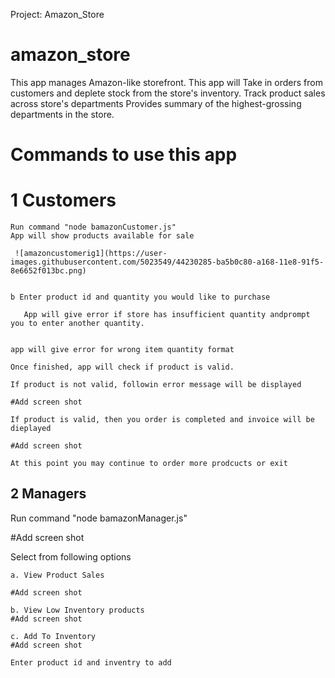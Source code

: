 Project: Amazon_Store

#  amazon_store
 This app manages  Amazon-like storefront.
 This app will 
 Take in orders from customers and deplete stock from the store's inventory. 
 Track product sales across store's departments
 Provides summary of the highest-grossing departments in the store.

# Commands to use this app
# 1  Customers
    
    Run command "node bamazonCustomer.js"
    App will show products available for sale
    
     ![amazoncustomerig1](https://user-images.githubusercontent.com/5023549/44230285-ba5b0c80-a168-11e8-91f5-8e6652f013bc.png)


    b Enter product id and quantity you would like to purchase
       
       App will give error if store has insufficient quantity andprompt you to enter another quantity.
       
     
    app will give error for wrong item quantity format

    Once finished, app will check if product is valid.

    If product is not valid, followin error message will be displayed

    #Add screen shot

    If product is valid, then you order is completed and invoice will be dieplayed

    #Add screen shot

    At this point you may continue to order more prodcucts or exit 

2 Managers
  --------
Run command "node bamazonManager.js"

#Add screen shot

Select from following options

    a. View Product Sales

    #Add screen shot

    b. View Low Inventory products
    #Add screen shot

    c. Add To Inventory
    #Add screen shot

    Enter product id and inventry to add




